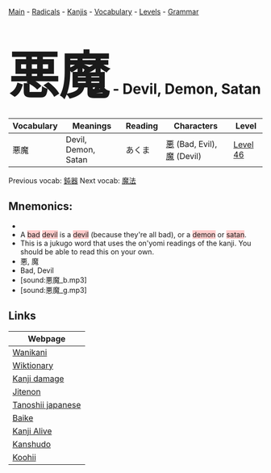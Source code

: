 <style> bigfont {font-size: 100px}</style>
[Main](../README.md) -
[Radicals](../radicals.md) -
[Kanjis](../kanjis.md) -
[Vocabulary](../vocabulary.md) -
[Levels](../levels.md) -
[Grammar](../grammar.md)
# <bigfont> 悪魔</bigfont> - Devil, Demon, Satan 

| Vocabulary | Meanings | Reading | Characters | Level |
| --- | --- | --- | --- | --- |
| 悪魔 | Devil, Demon, Satan | あくま |  [悪](../kanjis/悪.md) (Bad, Evil), [魔](../kanjis/魔.md) (Devil) | [Level 46](../levels/wk_level46.md) |

Previous vocab: [鈍器](鈍器.md) Next vocab: [魔法](魔法.md) 

## Mnemonics:

* 
* A <span style="background-color:#ffcccb"> bad</span> <span style="background-color:#ffcccb"> devil</span> is a <span style="background-color:#ffcccb"> devil</span> (because they're all bad), or a <span style="background-color:#ffcccb"> demon</span> or <span style="background-color:#ffcccb"> satan</span>.
* This is a jukugo word that uses the on'yomi readings of the kanji. You should be able to read this on your own.
* 悪, 魔
* Bad, Devil
* [sound:悪魔_b.mp3]
* [sound:悪魔_g.mp3]


## Links 

| Webpage |
| --- |
| [Wanikani          ](https://www.wanikani.com/kanji/悪魔) |
| [Wiktionary        ](https://en.wiktionary.org/wiki/悪魔) |
| [Kanji damage      ](http://www.kanjidamage.com/kanji/search?utf8=✓&q=悪魔) |
| [Jitenon           ](https://jitenon.com/kanji/悪魔) |
| [Tanoshii japanese ](https://www.tanoshiijapanese.com/dictionary/kanji.cfm?k=悪魔) |
| [Baike             ](https://baike.baidu.com/item/悪魔) |
| [Kanji Alive       ](https://app.kanjialive.com/悪魔) |
| [Kanshudo          ](https://www.kanshudo.com/searchmn?q=悪魔) |
| [Koohii            ](https://kanji.koohii.com/study/kanji/悪魔) |
